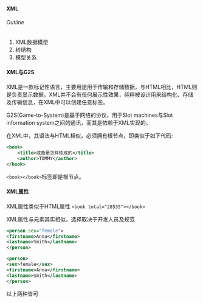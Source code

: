 #### XML
###### Outline
1. XML数据模型
2. 树结构
3. 模型关系

#### XML与G2S
XML是一款标记性语言，主要用途用于传输和存储数据，与HTML相比，HTML则是负责显示数据，XML并不会有任何展示性效果，纯粹被设计用来结构化、存储及传输信息，在XML中可以创建任意标签。

G2S(Game-to-System)是基于网络的协议，用于Slot machines与Slot information system之间的通讯，而其是依赖于XML实现的。

在XML中，其语法与HTML相似，必须拥有根节点，即类似于如下代码:
```xml
<book>
	<title>咸鱼是怎样练成的</title>
	<author>TOMMY</author>
</book>	
```
`<book></book>`标签即是根节点。

#### XML属性
XML属性类似于HTML属性 `<book total="28535"></book>`

XML属性与元素其实相似，选择取决于开发人员及规范
```xml
<person sex="female">  
<firstname>Anna</firstname>  
<lastname>Smith</lastname>  
</person>
```

```xml
<person>  
<sex>female</sex>  
<firstname>Anna</firstname>  
<lastname>Smith</lastname>  
</person>
```

以上两种皆可